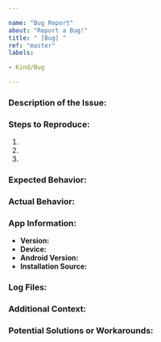 ```yaml
---

name: "Bug Report"
about: "Report a Bug!"
title: " [Bug] "
ref: "master"
labels:

- Kind/Bug

--- 
```

### Description of the Issue:

<!-- Provide a clear and concise description of what the issue is about. -->

### Steps to Reproduce:

<!-- Explain the steps to reproduce the issue, if applicable. -->

1. 
2. 
3. 

### Expected Behavior:

<!-- Describe what you expected to happen. -->

### Actual Behavior:

<!-- Describe what actually happened. Include screenshots if applicable. -->

### App Information:

- **Version:** <!-- e.g. 1.0.0 -->
- **Device:** <!-- e.g. Samsung Galaxy S10 -->
- **Android Version:** <!-- e.g. Android 11 -->
- **Installation Source:** <!-- e.g. Google Play Store, APK -->

### Log Files:

<!-- If applicable, include log files or error messages related to this issue. -->

### Additional Context:

<!-- Add any other context about the problem here, such as relevant system configuration or screenshots. -->

### Potential Solutions or Workarounds:

<!-- If you know of any potential solutions or workarounds for this issue, please describe them here. -->
